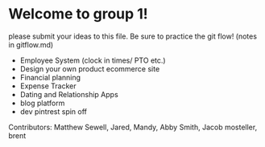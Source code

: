 <h1>Welcome to group 1!</h1>

please submit your ideas to this file. Be sure to practice the git flow! (notes in gitflow.md)

- Employee System (clock in times/ PTO etc.)
- Design your own product ecommerce site
- Financial planning
- Expense Tracker
- Dating and Relationship Apps
- blog platform
- dev pintrest spin off 


Contributors: Matthew Sewell, Jared, Mandy, Abby Smith, Jacob mosteller, brent
